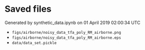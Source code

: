 # Saved files 


Generated by synthetic_data.ipynb on 01 April 2019 02:00:34 UTC

*  `figs/airborne/noisy_data_tfa_poly_RM_airborne.png` 
*  `figs/airborne/noisy_data_tfa_poly_RM_airborne.eps` 
*  `data/data_set.pickle` 
